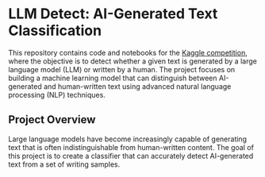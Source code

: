 
# LLM Detect: AI-Generated Text Classification

This repository contains code and notebooks for the [Kaggle competition](https://www.kaggle.com/competitions/llm-detect-ai-generated-text), where the objective is to detect whether a given text is generated by a large language model (LLM) or written by a human. The project focuses on building a machine learning model that can distinguish between AI-generated and human-written text using advanced natural language processing (NLP) techniques.

## Project Overview

Large language models have become increasingly capable of generating text that is often indistinguishable from human-written content. The goal of this project is to create a classifier that can accurately detect AI-generated text from a set of writing samples.
